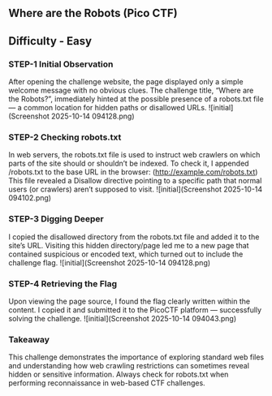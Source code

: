 ## Where are the Robots  (Pico CTF)
## Difficulty - Easy
### STEP-1 Initial Observation
After opening the challenge website, the page displayed only a simple welcome message with no obvious clues.
The challenge title, “Where are the Robots?”, immediately hinted at the possible presence of a robots.txt file — a common location for hidden paths or disallowed URLs.
![initial](Screenshot 2025-10-14 094128.png)
### STEP-2 Checking robots.txt
In web servers, the robots.txt file is used to instruct web crawlers on which parts of the site should or shouldn’t be indexed.
To check it, I appended /robots.txt to the base URL in the browser: (http://example.com/robots.txt)
This file revealed a Disallow directive pointing to a specific path that normal users (or crawlers) aren’t supposed to visit.
![initial](Screenshot 2025-10-14 094102.png)

### STEP-3 Digging Deeper
I copied the disallowed directory from the robots.txt file and added it to the site’s URL.
Visiting this hidden directory/page led me to a new page that contained suspicious or encoded text, which turned out to include the challenge flag.
![initial](Screenshot 2025-10-14 094128.png)
### STEP-4 Retrieving the Flag
Upon viewing the page source, I found the flag clearly written within the content.
I copied it and submitted it to the PicoCTF platform — successfully solving the challenge.
![initial](Screenshot 2025-10-14 094043.png)
### Takeaway
This challenge demonstrates the importance of exploring standard web files and understanding how web crawling restrictions can sometimes reveal hidden or sensitive information. Always check for robots.txt when performing reconnaissance in web-based CTF challenges.
